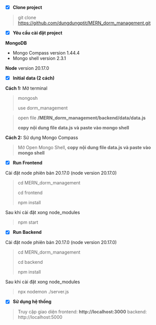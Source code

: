 * [X] **Clone project**

> git clone https://github.com/dungdungptit/MERN_dorm_management.git

* [X] **Yêu cầu cài đặt project**

**MongoDB**

- Mongo Compass version 1.44.4
- Mongo shell version 2.3.1

**Node** version 20.17.0

* [X] **Initial data (2 cách)**

**Cách 1:** Mở terminal

> mongosh
>
> use dorm_management

> open file **/MERN_dorm_management/backend/data/data.js**
>
> **copy** **nội dung file data.js và paste vào mongo shell**

**Cách 2:** Sử dụng Mongo Compass

> Mở Open Mongo Shell, **copy** **nội dung file data.js và paste vào mongo shell**

* [X] **Run** **Frontend**

Cài đặt node phiên bản 20.17.0 (node version 20.17.0)

> cd MERN_dorm_management
>
> cd frontend
>
> npm install

Sau khi cài đặt xong node_modules

> npm start

* [X] **Run** **Backend**

Cài đặt node phiên bản 20.17.0 (node version 20.17.0)

> cd MERN_dorm_management
>
> cd backend
>
> npm install

Sau khi cài đặt xong node_modules

> npx nodemon ./server.js

* [X] **Sử dụng hệ thống** 

> Truy cập giao diện frontend: **http://localhost:3000**
> backend: http://localhost:5000
